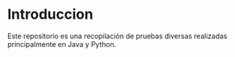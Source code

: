 Introduccion
============
Este repositorio es una recopilación de pruebas diversas realizadas principalmente en Java y Python.
